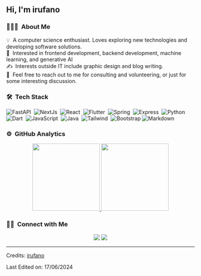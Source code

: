 <h2>Hi, I'm irufano</h2>

<!-- ## 👋 &nbsp;Hey there! I'm Irufano -->

### 👨🏻‍💻 &nbsp;About Me

💡 &nbsp;A computer science enthusiast. Loves exploring new technologies and developing software solutions.\
🌱 &nbsp;Interested in frontend development, backend development, machine learning, and generative AI\
✍️ &nbsp;Interests outside IT include graphic design and blog writing.\
💬 &nbsp;Feel free to reach out to me for consulting and volunteering, or just for some interesting discussion.
<!-- ✉️ &nbsp;You can shoot me an email at irfanhidayatms@gmail.com! I'll try to respond as soon as I can.
 -->
### 🛠 &nbsp;Tech Stack

![FastAPI](https://img.shields.io/badge/-FastAPI-05122A?style=flat&logo=fastapi)&nbsp;
![NextJs](https://img.shields.io/badge/-NextJS-05122A?style=flat&logo=nextdotjs)&nbsp;
![React](https://img.shields.io/badge/-React-05122A?style=flat&logo=react)&nbsp;
![Flutter](https://img.shields.io/badge/-Flutter-05122A?style=flat&logo=flutter&logoColor=03a9f4)&nbsp;
![Spring](https://img.shields.io/badge/-Spring-05122A?style=flat&logo=spring)&nbsp;
![Express](https://img.shields.io/badge/-Express-05122A?style=flat&logo=express)&nbsp;
![Python](https://img.shields.io/badge/-Python-05122A?style=flat&logo=python)&nbsp;
![Dart](https://img.shields.io/badge/-Dart-05122A?style=flat&logo=dart&logoColor=00e5ff)&nbsp;
![JavaScript](https://img.shields.io/badge/-JavaScript-05122A?style=flat&logo=javascript)&nbsp;
![Java](https://img.shields.io/badge/-Java-05122A?style=flat&logo=openjdk)&nbsp;
![Tailwind](https://img.shields.io/badge/-Tailwind-05122A?style=flat&logo=tailwindcss)&nbsp;
![Bootstrap](https://img.shields.io/badge/-Bootstrap-05122A?style=flat&logo=bootstrap&logoColor=563D7C)
![Markdown](https://img.shields.io/badge/-Markdown-05122A?style=flat&logo=markdown)

### ⚙️ &nbsp;GitHub Analytics

<p align="center">
<a href="https://github.com/irufano">
  <img height="180em" src="https://github-readme-stats-eight-theta.vercel.app/api?username=irufano&show_icons=true&theme=vue-dark&include_all_commits=true&count_private=true"/>
  <img height="180em" src="https://github-readme-stats-eight-theta.vercel.app/api/top-langs/?username=irufano&layout=compact&theme=vue-dark"/>
</a>
</p>

### 🤝🏻 &nbsp;Connect with Me

<p align="center">
<a href="https://www.irufano.com"><img src="https://img.shields.io/badge/-irufano.com-3423A6?style=flat&logo=Google-Chrome&logoColor=white"/></a>
<a href="https://www.linkedin.com/in/muhammad-irfan-hidayat-8b548b169/"><img src="https://img.shields.io/badge/-irufano-3423A6?style=flat&logo=Linkedin&logoColor=white"/></a>
<!-- <a href="mailto:irfanhidayatms@gmail.com"><img src="https://img.shields.io/badge/-irufano mail-3423A6?style=flat&logo=Gmail&logoColor=white"/></a> -->
</p>

-----
Credits: [irufano](https://github.com/irufano)

Last Edited on: 17/06/2024
